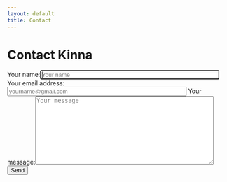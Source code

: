 ```yaml
---
layout: default
title: Contact
---
```


# Contact Kinna

<form
 action="https://formspree.io/f/xeqbkonw"
 method="POST"
 >
<label for="name"><span>Your name:</span><input type="string" name="name" id="name" size="48" autofocus required autocomplete="on" placeholder="Your name"></label>
<label for="email"><span>Your email address:</span><input type="email" name="email" id="email" size="48" autocomplete="on" required pattern=".+@.+" placeholder="yourname@gmail.com"></label>
<label for="message"><span>Your message:</span><textarea name="message" id="message" rows="10" cols="48" required placeholder="Your message"></textarea></label>
<button type="submit" id="submit">Send</button>
</form>
